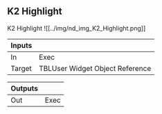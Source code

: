 ## K2 Highlight
K2 Highlight
![[../img/nd_img_K2_Highlight.png]]

|Inputs||
|--|--|
| In | Exec |
| Target | TBLUser Widget Object Reference |

|Outputs||
|--|--|
| Out | Exec |
